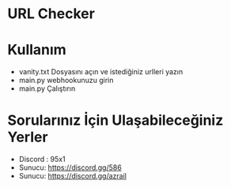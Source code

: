 # URL Checker

# Kullanım
- vanity.txt Dosyasını açın ve istediğiniz urlleri yazın
- main.py webhookunuzu girin
- main.py Çalıştırın

# Sorularınız İçin Ulaşabileceğiniz Yerler
- Discord : 95x1
- Sunucu: https://discord.gg/586
- Sunucu: https://discord.gg/azrail
